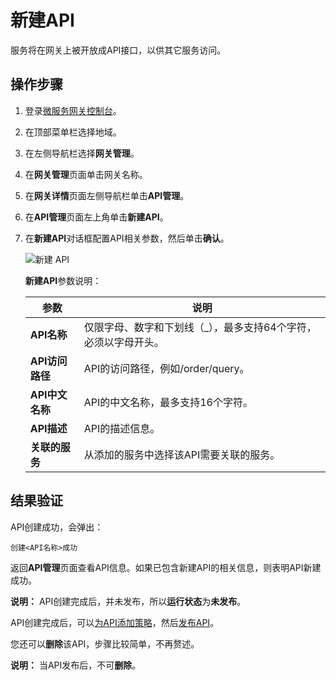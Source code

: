 # 新建API

服务将在网关上被开放成API接口，以供其它服务访问。

## 操作步骤

1.  登录[微服务网关控制台](https://microgw.console.aliyun.com/)。

2.  在顶部菜单栏选择地域。

3.  在左侧导航栏选择**网关管理**。

4.  在**网关管理**页面单击网关名称。

5.  在**网关详情**页面左侧导航栏单击**API管理**。

6.  在**API管理**页面左上角单击**新建API**。

7.  在**新建API**对话框配置API相关参数，然后单击**确认**。

    ![新建 API](https://static-aliyun-doc.oss-accelerate.aliyuncs.com/assets/img/zh-CN/9331446951/p84809.png)

    **新建API**参数说明：

    |参数|说明|
    |--|--|
    |**API名称**|仅限字母、数字和下划线（\_），最多支持64个字符，必须以字母开头。|
    |**API访问路径**|API的访问路径，例如/order/query。|
    |**API中文名称**|API的中文名称，最多支持16个字符。|
    |**API描述**|API的描述信息。|
    |**关联的服务**|从添加的服务中选择该API需要关联的服务。|


## 结果验证

API创建成功，会弹出：

```
创建<API名称>成功
```

返回**API管理**页面查看API信息。如果已包含新建API的相关信息，则表明API新建成功。

**说明：** API创建完成后，并未发布，所以**运行状态**为**未发布**。

API创建完成后，可以[为API添加策略]()，然后[发布API]()。

您还可以**删除**该API，步骤比较简单，不再赘述。

**说明：** 当API发布后，不可**删除**。

